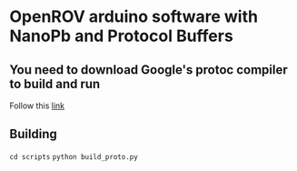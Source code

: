 # OpenROV arduino software with NanoPb and Protocol Buffers

## You need to download Google's protoc compiler to build and run
Follow this [link](https://developers.google.com/protocol-buffers/docs/downloads)

## Building
`cd scripts`
`python build_proto.py`
